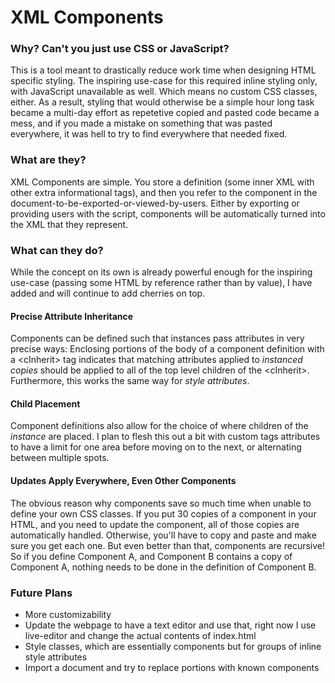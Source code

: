 # XML Components
### Why? Can't you just use CSS or JavaScript?
This is a tool meant to drastically reduce work time when designing HTML specific styling. The inspiring use-case for this required inline styling only, with JavaScript unavailable as well. Which means no custom CSS classes, either. As a result, styling that would otherwise be a simple hour long task became a multi-day effort as repetetive copied and pasted code became a mess, and if you made a mistake on something that was pasted everywhere, it was hell to try to find everywhere that needed fixed.

### What are they?
XML Components are simple. You store a definition (some inner XML with other extra informational tags), and then you refer to the component in the document-to-be-exported-or-viewed-by-users. Either by exporting or providing users with the  script, components will be automatically turned into the XML that they represent.

### What can they do?
While the concept on its own is already powerful enough for the inspiring use-case (passing some HTML by reference rather than by value), I have added and will continue to add cherries on top.

#### Precise Attribute Inheritance
Components can be defined such that instances pass attributes in very precise ways: Enclosing portions of the body of a component definition with a \<cInherit\> tag indicates that matching attributes applied to *instanced copies* should be applied to all of the top level children of the \<cInherit\>. Furthermore, this works the same way for *style attributes*.

#### Child Placement
Component definitions also allow for the choice of where children of the *instance* are placed. I plan to flesh this out a bit with custom tags attributes to have a limit for one area before moving on to the next, or alternating between multiple spots.

#### Updates Apply Everywhere, Even Other Components
The obvious reason why components save so much time when unable to define your own CSS classes. If you put 30 copies of a component in your HTML, and you need to update the component, all of those copies are automatically handled. Otherwise, you'll have to copy and paste and make sure you get each one. But even better than that, components are recursive! So if you define Component A, and Component B contains a copy of Component A, nothing needs to be done in the definition of Component B.

### Future Plans
* More customizability
* Update the webpage to have a text editor and use that, right now I use live-editor and change the actual contents of index.html
* Style classes, which are essentially components but for groups of inline style attributes
* Import a document and try to replace portions with known components